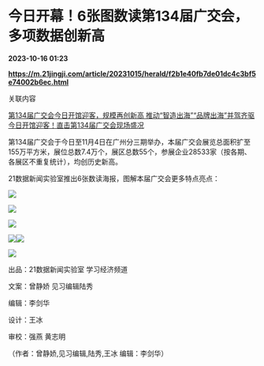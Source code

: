 # 今日开幕！6张图数读第134届广交会，多项数据创新高

**2023-10-16 01:23**

**https://m.21jingji.com/article/20231015/herald/f2b1e40fb7de01dc4c3bf5e74002b6ec.html**

关联内容

[第134届广交会今日开馆迎客，规模再创新高 推动“智造出海”“品牌出海”并驾齐驱](https://m.21jingji.com/article/20231015/herald/b8458819f286140901dfbfe0ffc053da.html) [今日开馆迎客！直击第134届广交会现场盛况](https://m.21jingji.com/article/20231015/herald/76a6315815bc858f7246e17ba81cd6cb.html)

第134届广交会于今日至11月4日在广州分三期举办，本届广交会展览总面积扩至155万平方米，展位总数7.4万个，展区总数55个，参展企业28533家（按各期、各展区不重复统计），均创历史新高。

21数据新闻实验室推出6张数读海报，图解本届广交会更多特点亮点：

![](https://img.21jingji.com/uploadfile/cover/20231015/1697325643228154.jpg)

![](https://img.21jingji.com/uploadfile/cover/20231015/1697325650236978.jpg)

![](https://img.21jingji.com/uploadfile/cover/20231015/1697325656744126.jpg)

![](https://img.21jingji.com/uploadfile/cover/20231015/1697325664350348.jpg)![](https://img.21jingji.com/uploadfile/cover/20231015/1697325670120233.jpg)

![](https://img.21jingji.com/uploadfile/cover/20231015/1697325676806993.jpg)

出品：21数据新闻实验室 学习经济频道

文案：曾静娇 见习编辑陆秀

编辑：李剑华

设计：王冰

审校：强燕 黄志明

（作者：曾静娇,见习编辑,陆秀,王冰 编辑：李剑华）